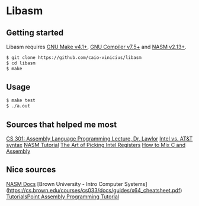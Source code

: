 # Libasm

## Getting started

Libasm requires [GNU Make v4.1+](https://www.gnu.org/software/make/), [GNU Compiler v7.5+](https://gcc.gnu.org/) and [NASM v2.13+](https://www.nasm.us/).

```bash
$ git clone https://github.com/caio-vinicius/libasm
$ cd libasm
$ make
```

## Usage

```bash
$ make test
$ ./a.out
```

## Sources that helped me most

[CS 301: Assembly Language Programming Lecture, Dr. Lawlor](https://www.cs.uaf.edu/2015/fall/cs301/lecture)
[Intel vs. AT&T syntax](http://staffwww.fullcoll.edu/aclifton/courses/cs241/syntax.html)
[NASM Tutorial](https://cs.lmu.edu/~ray/notes/nasmtutorial)
[The Art of Picking Intel Registers](https://www.swansontec.com/sregisters.html)
[How to Mix C and Assembly](https://www.devdungeon.com/content/how-mix-c-and-assembly)

## Nice sources

[NASM Docs](https://www.nasm.us/doc/)
[Brown University - Intro Computer Systems] (https://cs.brown.edu/courses/cs033/docs/guides/x64_cheatsheet.pdf)
[TutorialsPoint Assembly Programming Tutorial](https://www.tutorialspoint.com/assembly_programming/index.htm)
